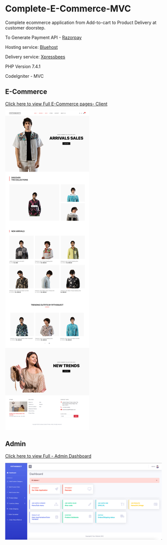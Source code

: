 # Complete-E-Commerce-MVC
Complete ecommerce application from Add-to-cart to Product Delivery at customer doorstep.

To Generate Payment API - [Razorpay](
https://dashboard.razorpay.com/app/website-app-settings/api-keys)

Hosting service: [Bluehost](
https://my.bluehost.in/hosting/app#/)

Delivery service: [Xpressbees](https://www.xpressbees.com/)

PHP Version 7.4.1

CodeIgniter - MVC
## E-Commerce
[Click here to view Full E-Commerce pages- Client](ESTORE.md)

![](screenshots_estore/1_main_page.png)

## Admin
[Click here to view Full - Admin Dashboard](ADMIN.md)

![](screenshots_admin/2.dashboard.png)

